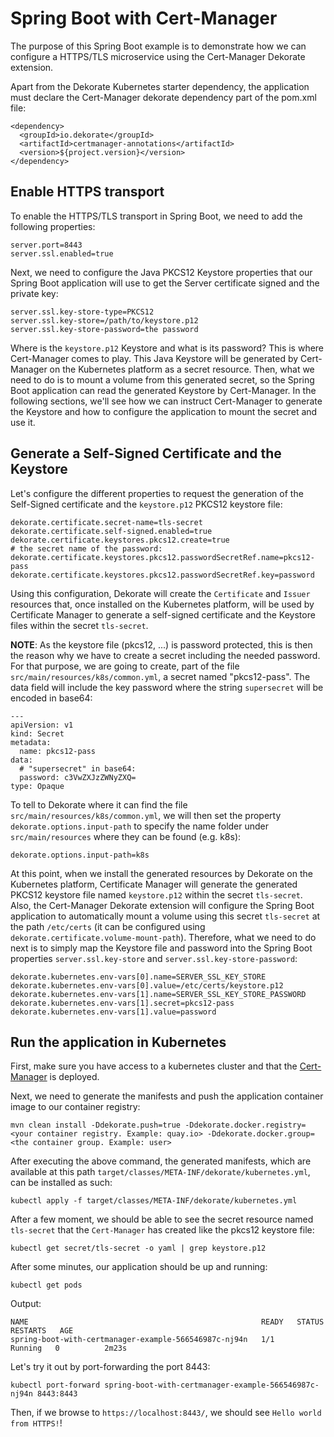 # Spring Boot with Cert-Manager

The purpose of this Spring Boot example is to demonstrate how we can configure a HTTPS/TLS microservice using the Cert-Manager Dekorate extension.

Apart from the Dekorate Kubernetes starter dependency, the application must declare the Cert-Manager dekorate dependency part of the pom.xml file:

    <dependency>
      <groupId>io.dekorate</groupId>
      <artifactId>certmanager-annotations</artifactId>
      <version>${project.version}</version>
    </dependency>

## Enable HTTPS transport

To enable the HTTPS/TLS transport in Spring Boot, we need to add the following properties:

```
server.port=8443
server.ssl.enabled=true
```

Next, we need to configure the Java PKCS12 Keystore properties that our Spring Boot application will use to get the Server certificate signed and the private key:

```
server.ssl.key-store-type=PKCS12
server.ssl.key-store=/path/to/keystore.p12
server.ssl.key-store-password=the password
```

Where is the `keystore.p12` Keystore and what is its password? This is where Cert-Manager comes to play. This Java Keystore will be generated by Cert-Manager on the Kubernetes platform as a secret resource. Then, what we need to do is to mount a volume from this generated secret, so the Spring Boot application can read the generated Keystore by Cert-Manager. In the following sections, we'll see how we can instruct Cert-Manager to generate the Keystore and how to configure the application to mount the secret and use it.

## Generate a Self-Signed Certificate and the Keystore

Let's configure the different properties to request the generation of the Self-Signed certificate and the `keystore.p12` PKCS12 keystore file:

```
dekorate.certificate.secret-name=tls-secret
dekorate.certificate.self-signed.enabled=true
dekorate.certificate.keystores.pkcs12.create=true
# the secret name of the password:
dekorate.certificate.keystores.pkcs12.passwordSecretRef.name=pkcs12-pass 
dekorate.certificate.keystores.pkcs12.passwordSecretRef.key=password
```

Using this configuration, Dekorate will create the `Certificate` and `Issuer` resources that, once installed on the Kubernetes platform, will be used by Certificate Manager to generate a self-signed certificate and the Keystore files within the secret `tls-secret`. 

**NOTE**: As the keystore file (pkcs12, ...) is password protected, this is then the reason why we have to create a secret including the needed password. For that purpose, we are going to create, part of the file `src/main/resources/k8s/common.yml`, a secret named "pkcs12-pass". The data field will include the key password where the string `supersecret` will be encoded in base64:

```
---
apiVersion: v1
kind: Secret
metadata:
  name: pkcs12-pass
data:
  # "supersecret" in base64:
  password: c3VwZXJzZWNyZXQ=
type: Opaque
```

To tell to Dekorate where it can find the file `src/main/resources/k8s/common.yml`, we will then set the property `dekorate.options.input-path` to specify the name folder under `src/main/resources` where they can be found (e.g. k8s):

```
dekorate.options.input-path=k8s
```

At this point, when we install the generated resources by Dekorate on the Kubernetes platform, Certificate Manager will generate the generated PKCS12 keystore file named `keystore.p12` within the secret `tls-secret`. Also, the Cert-Manager Dekorate extension will configure the Spring Boot application to automatically mount a volume using this secret `tls-secret` at the path `/etc/certs` (it can be configured using `dekorate.certificate.volume-mount-path`). Therefore, what we need to do next is to simply map the Keystore file and password into the Spring Boot properties `server.ssl.key-store` and `server.ssl.key-store-password`:

```
dekorate.kubernetes.env-vars[0].name=SERVER_SSL_KEY_STORE
dekorate.kubernetes.env-vars[0].value=/etc/certs/keystore.p12
dekorate.kubernetes.env-vars[1].name=SERVER_SSL_KEY_STORE_PASSWORD
dekorate.kubernetes.env-vars[1].secret=pkcs12-pass
dekorate.kubernetes.env-vars[1].value=password
```

## Run the application in Kubernetes

First, make sure you have access to a kubernetes cluster and that the [Cert-Manager](https://cert-manager.io/docs/installation/) is deployed.

Next, we need to generate the manifests and push the application container image to our container registry:

```
mvn clean install -Ddekorate.push=true -Ddekorate.docker.registry=<your container registry. Example: quay.io> -Ddekorate.docker.group=<the container group. Example: user>
```

After executing the above command, the generated manifests, which are available at this path `target/classes/META-INF/dekorate/kubernetes.yml`, can be installed as such:

```
kubectl apply -f target/classes/META-INF/dekorate/kubernetes.yml
```

After a few moment, we should be able to see the secret resource named `tls-secret` that the `Cert-Manager` has created like the pkcs12 keystore file:

```
kubectl get secret/tls-secret -o yaml | grep keystore.p12
```

After some minutes, our application should be up and running:

```
kubectl get pods
```

Output:

```
NAME                                                    READY   STATUS    RESTARTS   AGE
spring-boot-with-certmanager-example-566546987c-nj94n   1/1     Running   0          2m23s
```

Let's try it out by port-forwarding the port 8443:

```
kubectl port-forward spring-boot-with-certmanager-example-566546987c-nj94n 8443:8443
```

Then, if we browse to `https://localhost:8443/`, we should see `Hello world from HTTPS!`!
